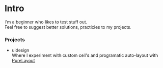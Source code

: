 <h1> Intro </h1>

I'm a beginner who likes to test stuff out.</br> Feel free to suggest better solutions, practicies to my projects. 

<h3>Projects</h3>
<ul>
<li>uidesign</li>
Where I experiment with custom cell's and programatic auto-layout with <a href = "https://github.com/PureLayout/PureLayout">PureLayout</a>
</ul>